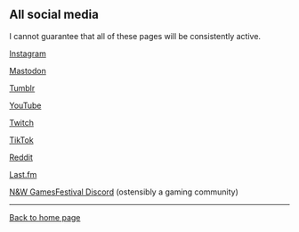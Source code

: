 ## All social media

I cannot guarantee that all of these pages will be consistently active.


[Instagram](https://www.instagram.com/nintendult)

<a rel="me" href="https://mastodon.social/@Nintendult">Mastodon</a>

[Tumblr](https://blog.nintendult.xyz/)

[YouTube](https://www.youtube.com/nintendult)

[Twitch](https://www.twitch.tv/nintendult)

[TikTok](https://www.tiktok.com/@nintendult)

[Reddit](https://www.reddit.com/user/ntndlt)

[Last.fm](https://www.last.fm/user/Nintendult)

[N&W GamesFestival Discord](https://discord.gg/MVKSUNpqw2) (ostensibly a gaming community)

----

[Back to home page](/)
